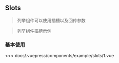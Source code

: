 ## Slots

> 列举组件可以使用插槽以及回传参数

> 列举组件插槽示例

### 基本使用

<demo-box title="基本使用">

<example-slots-1 slot="demo" />

<div slot="code">

<<< docs/.vuepress/components/example/slots/1.vue

</div>
</demo-box>
